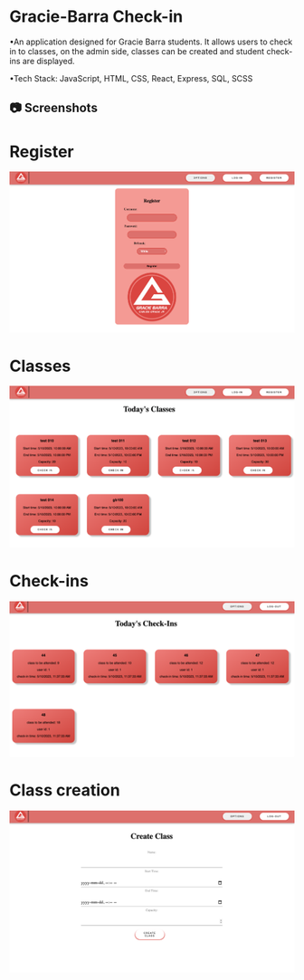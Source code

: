 # Gracie-Barra Check-in

•An application designed for Gracie Barra students. It allows users to check in to classes, on the admin side, classes can be created and student check-ins are displayed.

•Tech Stack: JavaScript, HTML, CSS, React, Express, SQL, SCSS

## 📷 Screenshots

# Register

!["Register"](https://github.com/lpdancona/GB-register/blob/main/my-app/src/docs/register-page.png?raw=true)

# Classes

!["Classes"](https://github.com/lpdancona/GB-register/blob/main/my-app/src/docs/current-classes.png?raw=true)

# Check-ins

!["Check-ins"](https://github.com/lpdancona/GB-register/blob/main/my-app/src/docs/class-checkin.png?raw=true)

# Class creation

!["Class creation"](https://github.com/lpdancona/GB-register/blob/main/my-app/src/docs/class-creation.png?raw=true)
